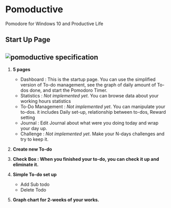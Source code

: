 
# Pomoductive
Pomodore for Windows 10 and Productive Life

## Start Up Page
![pomoductive specification](https://user-images.githubusercontent.com/46061797/52149640-67541380-263b-11e9-9a2b-eaa24311305e.png)
--------------------------------------------------------------------------------------------------
1. **5 pages**
	* Dashboard : This is the startup page. You can use the simplified version of To-do management, see the graph of daily amount of To-dos done, and start the Pomodoro Timer.
	* Statistics : _Not implemented yet_. You can browse data about your working hours statistics
	* To-Do Management : _Not implemented yet_. You can manipulate your to-dos. it includes Daily set-up, relationship between to-dos, Reward setting
	* Journal : Edit Journal about what were you doing today and wrap your day up.
	* Challenge : _Not implemented yet_. Make your N-days challenges and try to keep it. 
 
2. **Create new To-do**
3. **Check Box : When you finished your to-do, you can check it up and eliminate it.**
4. **Simple To-do set up**
	* Add Sub todo
	* Delete Todo
5. **Graph chart for 2-weeks of your works.**
